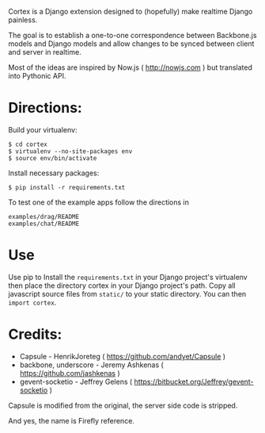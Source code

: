 Cortex is a Django extension designed to (hopefully) make
realtime Django painless.

The goal is to establish a one-to-one correspondence between
Backbone.js models and Django models and allow changes to be
synced between client and server in realtime.

Most of the ideas are inspired by Now.js ( http://nowjs.com ) but
translated into Pythonic API.

Directions:
===========

Build your virtualenv:

    $ cd cortex
    $ virtualenv --no-site-packages env
    $ source env/bin/activate

Install necessary packages:

    $ pip install -r requirements.txt 

To test one of the example apps follow the directions in 

    examples/drag/README
    examples/chat/README

Use
===

Use pip to Install the `requirements.txt` in your Django project's 
virtualenv then place the directory cortex in your Django project's 
path. Copy all javascript source files from `static/` to your static 
directory.  You can then `import cortex`.

Credits:
========

* Capsule - HenrikJoreteg ( https://github.com/andyet/Capsule )
* backbone, underscore - Jeremy Ashkenas ( https://github.com/jashkenas )
* gevent-socketio - Jeffrey Gelens ( https://bitbucket.org/Jeffrey/gevent-socketio )

Capsule is modified from the original, the server side code is
stripped.

And yes, the name is Firefly reference.
